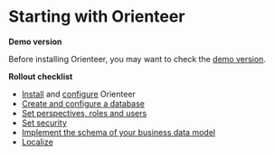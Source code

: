 # Starting with Orienteer
**Demo version**

Before installing Orienteer, you may want to check the [demo version](http://demo.orienteer.org/login).

**Rollout checklist**
* [Install](https://orienteer.gitbooks.io/orienteer/content/installation.html) and [configure](https://orienteer.gitbooks.io/orienteer/content/editing_the_orienteer_configuration_file.html) Orienteer
* [Create and configure a database](https://orienteer.gitbooks.io/orienteer/content/creating_a_database_and_configuring_its_properties.html)
* [Set perspectives, roles and users](https://orienteer.gitbooks.io/orienteer/content/managing_users.html)
* [Set security](https://orienteer.gitbooks.io/orienteer/content/security.html)
* [Implement the schema of your business data model](https://orienteer.gitbooks.io/orienteer/content/managing_classes.html)
* [Localize](https://orienteer.gitbooks.io/orienteer/content/localization.html)
